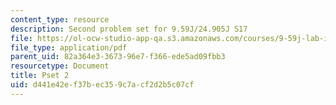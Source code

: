 ```yaml
---
content_type: resource
description: Second problem set for 9.59J/24.905J S17
file: https://ol-ocw-studio-app-qa.s3.amazonaws.com/courses/9-59j-lab-in-psycholinguistics-spring-2017/d441e42ef37bec359c7acf2d2b5c07cf_MIT9_59S17_pset2.pdf
file_type: application/pdf
parent_uid: 82a364e3-3673-96e7-f366-ede5ad09fbb3
resourcetype: Document
title: Pset 2
uid: d441e42e-f37b-ec35-9c7a-cf2d2b5c07cf
---
```

